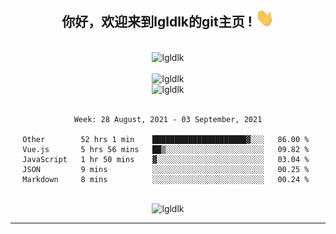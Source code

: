 <div align="center">
<h2> 你好，欢迎来到lgldlk的git主页 ! <img src="https://github.com/lgldlk/lgldlk/blob/main/gifs/Hi.gif" width="30px"></h2>
</div>

<div align="center">
 </br>
 <img src="http://aiitapp.cn:8091/?color=rgba(37,144,118,1)&shadowColor=rgba(12,16,20,1)&fontSize=120&&shadowOffsetX=9&shadowOffsetY=11" height="26px" alt="lgldlk" />
 </br>

   </br>
 <img src="https://github-readme-stats.vercel.app/api?username=lgldlk&show_icons=true&theme=gotham&locale=cn" alt="lgldlk" />
 

</br>

<img  src="http://github-readme-stats.vercel.app/api/top-langs/?username=lgldlk&show_icons=true&theme=gotham&locale=cn&layout=compact" alt="lgldlk"/>  
</br>
</br>

<!--START_SECTION:waka-->
```text
Week: 28 August, 2021 - 03 September, 2021

Other        52 hrs 1 min    █████████████████████▓░░░   86.00 % 
Vue.js       5 hrs 56 mins   ██▒░░░░░░░░░░░░░░░░░░░░░░   09.82 % 
JavaScript   1 hr 50 mins    ▓░░░░░░░░░░░░░░░░░░░░░░░░   03.04 % 
JSON         9 mins          ░░░░░░░░░░░░░░░░░░░░░░░░░   00.25 % 
Markdown     8 mins          ░░░░░░░░░░░░░░░░░░░░░░░░░   00.24 % 
```
<!--END_SECTION:waka-->

 </br>
  <img src="https://visitor-badge.glitch.me/badge?page_id=lgldlk" alt="lgldlk" />

---

 

